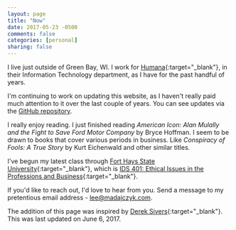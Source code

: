 ```yaml
---
layout: page
title: "Now"
date: 2017-05-23 -0500
comments: false
categories: [personal]
sharing: false
---
```


I live just outside of Green Bay, WI.  I work for [Humana][1]{:target="_blank"}, in their Information Technology department, as I have for the past handful of years.

I'm continuing to work on updating this website, as I haven't really paid much attention to it over the last couple of years.  You can see updates via the [GitHub repository][4].

I really enjoy reading.  I just finished reading *American Icon: Alan Mulally and the Fight to Save Ford Motor Company* by Bryce Hoffman.
I seem to be drawn to books that cover various periods in business.  Like *Conspiracy of Fools: A True Story* by Kurt Eichenwald and other similar titles.

I've begun my latest class through [Fort Hays State University][2]{:target="_blank"}, which is [IDS 401: Ethical Issues in the Professions and Business][5]{:target="_blank"}.

If you'd like to reach out, I'd love to hear from you.  Send a message to my pretentious email address - <lee@madajczyk.com>.

The addition of this page was inspired by [Derek Sivers][3]{:target="_blank"}.  This was last updated on June 6, 2017.

[1]: https://www.humana.com/
[2]: https://www.fhsu.edu/
[3]: http://sivers.org/now
[4]: https://github.com/madajczyk/madajczyk.com
[5]: https://www.fhsu.edu/philosophy/course-descriptions/
